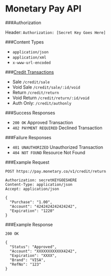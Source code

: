# Monetary Pay API
###Authorization

  Header: `Authorization: [Secret Key Goes Here]`
  
###Content Types
* `application/json`
* `application/xml`
* `x-www-url-encoded`

###[Credit Transactions](../master/CREDIT.md)
* Sale `/credit/sale`
* Void Sale `/credit/sale/:id/void`
* Return `/credit/return`
* Void Return `/credit/return/:id/void`
* Auth Only: `/credit/authonly`

###Success Responses
* ```200 OK``` Approved Transaction
* ```402 PAYMENT REQUIRED``` Declined Transaction

###Failure Responses
* ```401 UNAUTHORIZED``` Unauthorized Transaction
* ```404 NOT FOUND``` Resource Not Found

###Example Request

```
POST https://pay.monetary.co/v1/credit/return

Authorization: secretKEYGOESHERE
Content-Type: application/json
Accept: application/json

{
  "Purchase": "1.00",
  "Account": "4242424242424242",
  "Expiration": "1220"
}
```

###Example Response
```
200 OK

{
  "Status": "Approved",
  "Account": "XXXXXXXXXXXX4242",
  "Expiration": "XXXX",
  "Brand": "VISA",
  "RefNo": "123"
}
```
